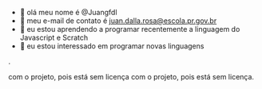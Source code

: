- 👋 olá meu nome é @Juangfdl
- 👀 meu e-mail de contato é juan.dalla.rosa@escola.pr.gov.br
- 🌱 eu estou aprendendo a programar recentemente a linguagem do Javascript e Scratch
- 💞 eu estou interessado em programar novas linguagens


.
<!---
Juangfdl/Juangfdl is a ✨ special ✨ repository because its `README.md` (this file) appears on your GitHub profile.
You can click the Preview link to take a look at your changes.
--->
com o projeto, pois está sem licença com o projeto, pois está sem licença.
